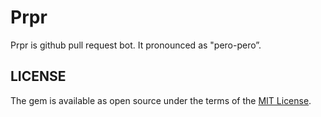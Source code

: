 # Prpr

Prpr is github pull request bot. It pronounced as "pero-pero”.

## LICENSE

The gem is available as open source under the terms of the [MIT License](http://opensource.org/licenses/MIT).
